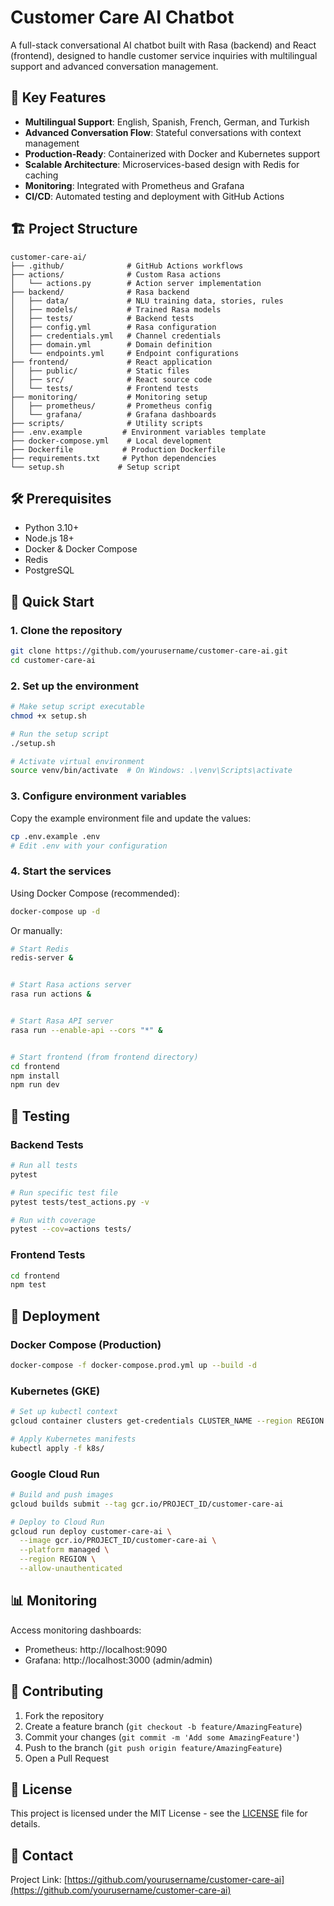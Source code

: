 # Customer Care AI Chatbot

A full-stack conversational AI chatbot built with Rasa (backend) and React (frontend), designed to handle customer service inquiries with multilingual support and advanced conversation management.

## 🚀 Key Features

- **Multilingual Support**: English, Spanish, French, German, and Turkish
- **Advanced Conversation Flow**: Stateful conversations with context management
- **Production-Ready**: Containerized with Docker and Kubernetes support
- **Scalable Architecture**: Microservices-based design with Redis for caching
- **Monitoring**: Integrated with Prometheus and Grafana
- **CI/CD**: Automated testing and deployment with GitHub Actions

## 🏗️ Project Structure

```
customer-care-ai/
├── .github/              # GitHub Actions workflows
├── actions/              # Custom Rasa actions
│   └── actions.py        # Action server implementation
├── backend/              # Rasa backend
│   ├── data/             # NLU training data, stories, rules
│   ├── models/           # Trained Rasa models
│   ├── tests/            # Backend tests
│   ├── config.yml        # Rasa configuration
│   ├── credentials.yml   # Channel credentials
│   ├── domain.yml        # Domain definition
│   └── endpoints.yml     # Endpoint configurations
├── frontend/             # React application
│   ├── public/           # Static files
│   ├── src/              # React source code
│   └── tests/            # Frontend tests
├── monitoring/           # Monitoring setup
│   ├── prometheus/       # Prometheus config
│   └── grafana/          # Grafana dashboards
├── scripts/              # Utility scripts
├── .env.example         # Environment variables template
├── docker-compose.yml    # Local development
├── Dockerfile           # Production Dockerfile
├── requirements.txt     # Python dependencies
└── setup.sh            # Setup script
```

## 🛠️ Prerequisites

- Python 3.10+
- Node.js 18+
- Docker & Docker Compose
- Redis
- PostgreSQL

## 🚀 Quick Start

### 1. Clone the repository

```bash
git clone https://github.com/yourusername/customer-care-ai.git
cd customer-care-ai
```

### 2. Set up the environment

```bash
# Make setup script executable
chmod +x setup.sh

# Run the setup script
./setup.sh

# Activate virtual environment
source venv/bin/activate  # On Windows: .\venv\Scripts\activate
```

### 3. Configure environment variables

Copy the example environment file and update the values:

```bash
cp .env.example .env
# Edit .env with your configuration
```

### 4. Start the services

Using Docker Compose (recommended):

```bash
docker-compose up -d
```

Or manually:

```bash
# Start Redis
redis-server &


# Start Rasa actions server
rasa run actions &


# Start Rasa API server
rasa run --enable-api --cors "*" &


# Start frontend (from frontend directory)
cd frontend
npm install
npm run dev
```

## 🧪 Testing

### Backend Tests

```bash
# Run all tests
pytest

# Run specific test file
pytest tests/test_actions.py -v

# Run with coverage
pytest --cov=actions tests/
```

### Frontend Tests

```bash
cd frontend
npm test
```

## 🚀 Deployment

### Docker Compose (Production)

```bash
docker-compose -f docker-compose.prod.yml up --build -d
```

### Kubernetes (GKE)

```bash
# Set up kubectl context
gcloud container clusters get-credentials CLUSTER_NAME --region REGION

# Apply Kubernetes manifests
kubectl apply -f k8s/
```

### Google Cloud Run

```bash
# Build and push images
gcloud builds submit --tag gcr.io/PROJECT_ID/customer-care-ai

# Deploy to Cloud Run
gcloud run deploy customer-care-ai \
  --image gcr.io/PROJECT_ID/customer-care-ai \
  --platform managed \
  --region REGION \
  --allow-unauthenticated
```

## 📊 Monitoring

Access monitoring dashboards:

- Prometheus: http://localhost:9090
- Grafana: http://localhost:3000 (admin/admin)

## 🤝 Contributing

1. Fork the repository
2. Create a feature branch (`git checkout -b feature/AmazingFeature`)
3. Commit your changes (`git commit -m 'Add some AmazingFeature'`)
4. Push to the branch (`git push origin feature/AmazingFeature`)
5. Open a Pull Request

## 📄 License

This project is licensed under the MIT License - see the [LICENSE](LICENSE) file for details.

## 📧 Contact

Project Link: [https://github.com/yourusername/customer-care-ai](https://github.com/yourusername/customer-care-ai)
